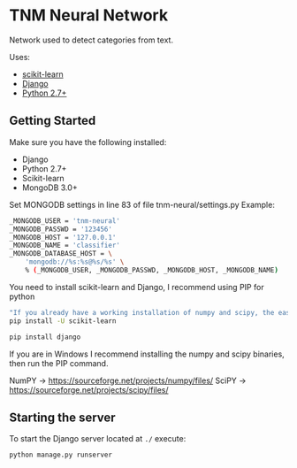 # TNM Neural Network
Network used to detect categories from text.

Uses:

 - [scikit-learn](http://scikit-learn.org/)
 - [Django](https://www.djangoproject.com/)
 - [Python 2.7+](https://www.python.org/)

## Getting Started
Make sure you have the following installed:

 - Django
 - Python 2.7+
 - Scikit-learn
 - MongoDB 3.0+

Set MONGODB settings in line 83 of file tnm-neural/settings.py
Example:
```sh
_MONGODB_USER = 'tnm-neural'
_MONGODB_PASSWD = '123456'
_MONGODB_HOST = '127.0.0.1'
_MONGODB_NAME = 'classifier'
_MONGODB_DATABASE_HOST = \
    'mongodb://%s:%s@%s/%s' \
    % (_MONGODB_USER, _MONGODB_PASSWD, _MONGODB_HOST, _MONGODB_NAME)
```

You need to install scikit-learn and Django, I recommend using PIP for python
```sh
"If you already have a working installation of numpy and scipy, the easiest way to install scikit-learn is using pip"
pip install -U scikit-learn

pip install django
```

If you are in Windows I recommend installing the numpy and scipy binaries, then run the PIP command.

NumPY -> https://sourceforge.net/projects/numpy/files/
SciPY -> https://sourceforge.net/projects/scipy/files/

## Starting the server
To start the Django server located at `./` execute:
```sh
python manage.py runserver
```